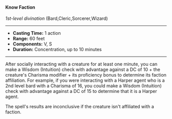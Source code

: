 #### Know Faction
*1st-level divination* (Bard,Cleric,Sorcerer,Wizard)
___
- **Casting Time:** 1 action
- **Range:** 60 feet
- **Components:** V, S
- **Duration:** Concentration, up to 10 minutes
---
After socially interacting with a creature for at least one minute, you can make a Wisdom (Intuition) check with advantage against a DC of 10 + the creature's Charisma modifier + its proficiency bonus to determine its faction affiliation. For example, if you were interacting with a Harper agent who is a 2nd level bard with a Charisma of 16, you could make a Wisdom (Intuition) check with advantage against a DC of 15 to determine that it is a Harper agent.

The spell's results are inconclusive if the creature isn't affiliated with a faction.

